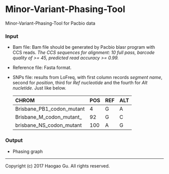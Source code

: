 # Minor-Variant-Phasing-Tool
Minor-Variant-Phasing-Tool for Pacbio data

### Input
* Bam file: Bam file should be generated by Pacbio blasr program with CCS reads. _The CCS sequences for alignment: 10 full pass, barcode quality of >= 45, predicted read accuracy >= 0.99._
* Reference file: Fasta format.
* SNPs file: results from LoFreq, with first column records _segment name_, second for _position_, third for _Ref nucleotide_ and the fourth for _Alt nucletide_. Just like below.

	|CHROM|POS|REF|ALT| 
	|:--|:--|:--|:--|
	|Brisbane_PB1_codon_mutant|4|G|A|
	|Brisbane_M_codon_mutant_|92|G|C|
	|brisbane_NS_codon_mutant|100|A|G|

### Output
* Phasing graph

------
Copyright (c) 2017 Haogao Gu. All rights reserved.